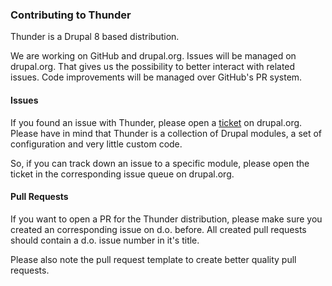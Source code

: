 ### Contributing to Thunder 

Thunder is a Drupal 8 based distribution. 

We are working on GitHub and drupal.org. Issues will be managed on drupal.org. That gives us the possibility to better interact with related issues. Code improvements will be managed over GitHub's PR system.

#### Issues
If you found an issue with Thunder, please open a [ticket](https://www.drupal.org/project/issues/thunder?categories=All) on drupal.org. 
Please have in mind that Thunder is a collection of Drupal modules, a set of configuration and very little custom code. 

So, if you can track down an issue to a specific module, please open the ticket in the corresponding issue queue on drupal.org.

#### Pull Requests

If you want to open a PR for the Thunder distribution, please make sure you created an corresponding issue on d.o. before. All created pull requests should contain a d.o. issue number in it's title.

Please also note the pull request template to create better quality pull requests.
